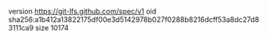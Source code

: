 version https://git-lfs.github.com/spec/v1
oid sha256:a1b412a13822175df00e3d5142978b027f0288b8216dcff53a8dc27d83111ca9
size 10174
